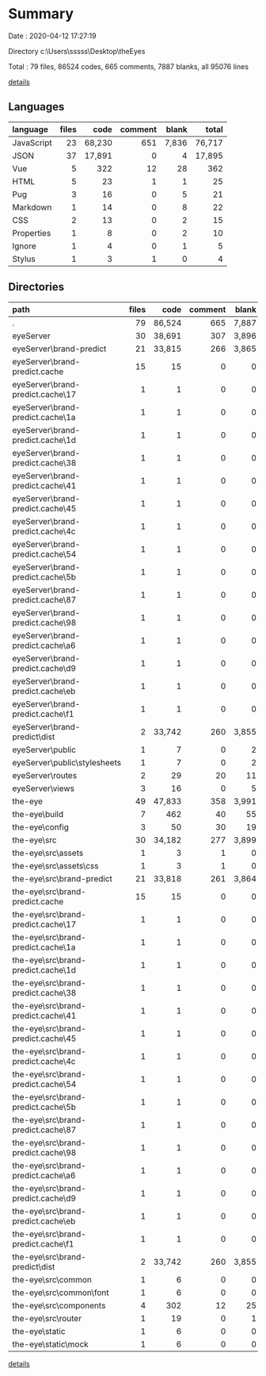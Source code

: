 # Summary

Date : 2020-04-12 17:27:19

Directory c:\Users\sssss\Desktop\theEyes

Total : 79 files,  86524 codes, 665 comments, 7887 blanks, all 95076 lines

[details](details.md)

## Languages
| language | files | code | comment | blank | total |
| :--- | ---: | ---: | ---: | ---: | ---: |
| JavaScript | 23 | 68,230 | 651 | 7,836 | 76,717 |
| JSON | 37 | 17,891 | 0 | 4 | 17,895 |
| Vue | 5 | 322 | 12 | 28 | 362 |
| HTML | 5 | 23 | 1 | 1 | 25 |
| Pug | 3 | 16 | 0 | 5 | 21 |
| Markdown | 1 | 14 | 0 | 8 | 22 |
| CSS | 2 | 13 | 0 | 2 | 15 |
| Properties | 1 | 8 | 0 | 2 | 10 |
| Ignore | 1 | 4 | 0 | 1 | 5 |
| Stylus | 1 | 3 | 1 | 0 | 4 |

## Directories
| path | files | code | comment | blank | total |
| :--- | ---: | ---: | ---: | ---: | ---: |
| . | 79 | 86,524 | 665 | 7,887 | 95,076 |
| eyeServer | 30 | 38,691 | 307 | 3,896 | 42,894 |
| eyeServer\brand-predict | 21 | 33,815 | 266 | 3,865 | 37,946 |
| eyeServer\brand-predict\.cache | 15 | 15 | 0 | 0 | 15 |
| eyeServer\brand-predict\.cache\17 | 1 | 1 | 0 | 0 | 1 |
| eyeServer\brand-predict\.cache\1a | 1 | 1 | 0 | 0 | 1 |
| eyeServer\brand-predict\.cache\1d | 1 | 1 | 0 | 0 | 1 |
| eyeServer\brand-predict\.cache\38 | 1 | 1 | 0 | 0 | 1 |
| eyeServer\brand-predict\.cache\41 | 1 | 1 | 0 | 0 | 1 |
| eyeServer\brand-predict\.cache\45 | 1 | 1 | 0 | 0 | 1 |
| eyeServer\brand-predict\.cache\4c | 1 | 1 | 0 | 0 | 1 |
| eyeServer\brand-predict\.cache\54 | 1 | 1 | 0 | 0 | 1 |
| eyeServer\brand-predict\.cache\5b | 1 | 1 | 0 | 0 | 1 |
| eyeServer\brand-predict\.cache\87 | 1 | 1 | 0 | 0 | 1 |
| eyeServer\brand-predict\.cache\98 | 1 | 1 | 0 | 0 | 1 |
| eyeServer\brand-predict\.cache\a6 | 1 | 1 | 0 | 0 | 1 |
| eyeServer\brand-predict\.cache\d9 | 1 | 1 | 0 | 0 | 1 |
| eyeServer\brand-predict\.cache\eb | 1 | 1 | 0 | 0 | 1 |
| eyeServer\brand-predict\.cache\f1 | 1 | 1 | 0 | 0 | 1 |
| eyeServer\brand-predict\dist | 2 | 33,742 | 260 | 3,855 | 37,857 |
| eyeServer\public | 1 | 7 | 0 | 2 | 9 |
| eyeServer\public\stylesheets | 1 | 7 | 0 | 2 | 9 |
| eyeServer\routes | 2 | 29 | 20 | 11 | 60 |
| eyeServer\views | 3 | 16 | 0 | 5 | 21 |
| the-eye | 49 | 47,833 | 358 | 3,991 | 52,182 |
| the-eye\build | 7 | 462 | 40 | 55 | 557 |
| the-eye\config | 3 | 50 | 30 | 19 | 99 |
| the-eye\src | 30 | 34,182 | 277 | 3,899 | 38,358 |
| the-eye\src\assets | 1 | 3 | 1 | 0 | 4 |
| the-eye\src\assets\css | 1 | 3 | 1 | 0 | 4 |
| the-eye\src\brand-predict | 21 | 33,818 | 261 | 3,864 | 37,943 |
| the-eye\src\brand-predict\.cache | 15 | 15 | 0 | 0 | 15 |
| the-eye\src\brand-predict\.cache\17 | 1 | 1 | 0 | 0 | 1 |
| the-eye\src\brand-predict\.cache\1a | 1 | 1 | 0 | 0 | 1 |
| the-eye\src\brand-predict\.cache\1d | 1 | 1 | 0 | 0 | 1 |
| the-eye\src\brand-predict\.cache\38 | 1 | 1 | 0 | 0 | 1 |
| the-eye\src\brand-predict\.cache\41 | 1 | 1 | 0 | 0 | 1 |
| the-eye\src\brand-predict\.cache\45 | 1 | 1 | 0 | 0 | 1 |
| the-eye\src\brand-predict\.cache\4c | 1 | 1 | 0 | 0 | 1 |
| the-eye\src\brand-predict\.cache\54 | 1 | 1 | 0 | 0 | 1 |
| the-eye\src\brand-predict\.cache\5b | 1 | 1 | 0 | 0 | 1 |
| the-eye\src\brand-predict\.cache\87 | 1 | 1 | 0 | 0 | 1 |
| the-eye\src\brand-predict\.cache\98 | 1 | 1 | 0 | 0 | 1 |
| the-eye\src\brand-predict\.cache\a6 | 1 | 1 | 0 | 0 | 1 |
| the-eye\src\brand-predict\.cache\d9 | 1 | 1 | 0 | 0 | 1 |
| the-eye\src\brand-predict\.cache\eb | 1 | 1 | 0 | 0 | 1 |
| the-eye\src\brand-predict\.cache\f1 | 1 | 1 | 0 | 0 | 1 |
| the-eye\src\brand-predict\dist | 2 | 33,742 | 260 | 3,855 | 37,857 |
| the-eye\src\common | 1 | 6 | 0 | 0 | 6 |
| the-eye\src\common\font | 1 | 6 | 0 | 0 | 6 |
| the-eye\src\components | 4 | 302 | 12 | 25 | 339 |
| the-eye\src\router | 1 | 19 | 0 | 1 | 20 |
| the-eye\static | 1 | 6 | 0 | 0 | 6 |
| the-eye\static\mock | 1 | 6 | 0 | 0 | 6 |

[details](details.md)